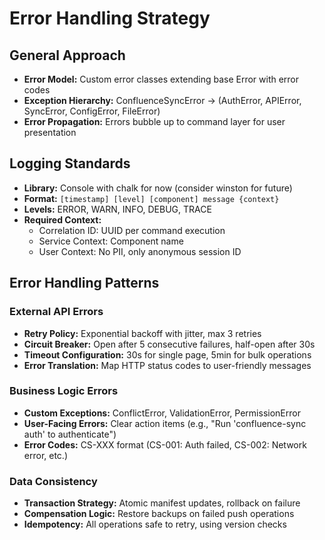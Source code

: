 # Error Handling Strategy

## General Approach

- **Error Model:** Custom error classes extending base Error with error codes
- **Exception Hierarchy:** ConfluenceSyncError → (AuthError, APIError, SyncError, ConfigError, FileError)
- **Error Propagation:** Errors bubble up to command layer for user presentation

## Logging Standards

- **Library:** Console with chalk for now (consider winston for future)
- **Format:** `[timestamp] [level] [component] message {context}`
- **Levels:** ERROR, WARN, INFO, DEBUG, TRACE
- **Required Context:**
  - Correlation ID: UUID per command execution
  - Service Context: Component name
  - User Context: No PII, only anonymous session ID

## Error Handling Patterns

### External API Errors

- **Retry Policy:** Exponential backoff with jitter, max 3 retries
- **Circuit Breaker:** Open after 5 consecutive failures, half-open after 30s
- **Timeout Configuration:** 30s for single page, 5min for bulk operations
- **Error Translation:** Map HTTP status codes to user-friendly messages

### Business Logic Errors

- **Custom Exceptions:** ConflictError, ValidationError, PermissionError
- **User-Facing Errors:** Clear action items (e.g., "Run 'confluence-sync auth' to authenticate")
- **Error Codes:** CS-XXX format (CS-001: Auth failed, CS-002: Network error, etc.)

### Data Consistency

- **Transaction Strategy:** Atomic manifest updates, rollback on failure
- **Compensation Logic:** Restore backups on failed push operations
- **Idempotency:** All operations safe to retry, using version checks
